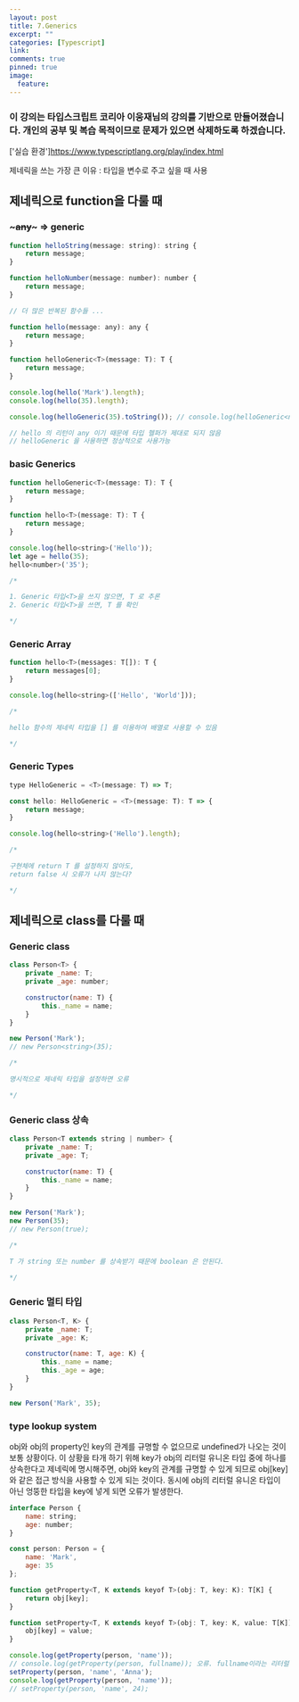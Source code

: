 ```yaml
---
layout: post
title: 7.Generics
excerpt: ""
categories: [Typescript]
link:
comments: true
pinned: true
image:
  feature: 
---
```


### 이 강의는 타입스크립트 코리아 이웅재님의 강의를 기반으로 만들어졌습니다. 개인의 공부 및 복습 목적이므로 문제가 있으면 삭제하도록 하겠습니다.

['실습 환경']<https://www.typescriptlang.org/play/index.html>

제네릭을 쓰는 가장 큰 이유 : 타입을 변수로 주고 싶을 때 사용


## 제네릭으로 function을 다룰 때

### ~~~any~~~ => generic

~~~javascript
function helloString(message: string): string {
    return message;
}

function helloNumber(message: number): number {
    return message;
}

// 더 많은 반복된 함수들 ...

function hello(message: any): any {
    return message;
}

function helloGeneric<T>(message: T): T {
    return message;
}

console.log(hello('Mark').length);
console.log(hello(35).length);

console.log(helloGeneric(35).toString()); // console.log(helloGeneric<number>(35).toString());

// hello 의 리턴이 any 이기 때문에 타입 헬퍼가 제대로 되지 않음
// helloGeneric 을 사용하면 정상적으로 사용가능
~~~

### basic Generics

~~~javascript
function helloGeneric<T>(message: T): T {
    return message;
}

function hello<T>(message: T): T {
    return message;
}

console.log(hello<string>('Hello'));
let age = hello(35);
hello<number>('35');

/*

1. Generic 타입<T>을 쓰지 않으면, T 로 추론
2. Generic 타입<T>을 쓰면, T 를 확인

*/
~~~

### Generic Array

~~~javascript
function hello<T>(messages: T[]): T {
    return messages[0];
}

console.log(hello<string>(['Hello', 'World']));

/*

hello 함수의 제네릭 타입을 [] 를 이용하여 배열로 사용할 수 있음

*/
~~~

### Generic Types

~~~javascript
type HelloGeneric = <T>(message: T) => T;

const hello: HelloGeneric = <T>(message: T): T => {
    return message;
}

console.log(hello<string>('Hello').length);

/*

구현체에 return T 를 설정하지 않아도,
return false 시 오류가 나지 않는다?

*/
~~~

## 제네릭으로 class를 다룰 때

### Generic class

~~~javascript
class Person<T> {
    private _name: T;
    private _age: number;

    constructor(name: T) {
        this._name = name;
    }
}

new Person('Mark');
// new Person<string>(35);

/*

명시적으로 제네릭 타입을 설정하면 오류

*/
~~~

### Generic class 상속

~~~javascript
class Person<T extends string | number> {
    private _name: T;
    private _age: T;

    constructor(name: T) {
        this._name = name;
    }
}

new Person('Mark');
new Person(35);
// new Person(true);

/*

T 가 string 또는 number 를 상속받기 때문에 boolean 은 안된다.

*/
~~~

### Generic 멀티 타입

~~~javascript
class Person<T, K> {
    private _name: T;
    private _age: K;

    constructor(name: T, age: K) {
        this._name = name;
        this._age = age;
    }
}

new Person('Mark', 35);

~~~

### type lookup system

obj와 obj의 property인 key의 관계를 규명할 수 없으므로 undefined가 나오는 것이 보통 상황이다.
이 상황을 타개 하기 위해 key가 obj의 리터럴 유니온 타입 중에 하나를 상속한다고 제네릭에 명시해주면, obj와 key의 관계를 규명할 수 있게 되므로 obj[key]와 같은 접근 방식을 사용할 수 있게 되는 것이다. 동시에 obj의 리터럴 유니온 타입이 아닌 엉뚱한 타입을 key에 넣게 되면 오류가 발생한다.

~~~javascript
interface Person {
    name: string;
    age: number;
}

const person: Person = {
    name: 'Mark',
    age: 35
};

function getProperty<T, K extends keyof T>(obj: T, key: K): T[K] {
    return obj[key];
}

function setProperty<T, K extends keyof T>(obj: T, key: K, value: T[K]): void {
    obj[key] = value;
}

console.log(getProperty(person, 'name'));
// console.log(getProperty(person, fullname)); 오류. fullname이라는 리터럴 타입이 Person에  존재하지 않는다.
setProperty(person, 'name', 'Anna');
console.log(getProperty(person, 'name'));
// setProperty(person, 'name', 24);
~~~

